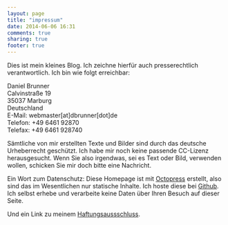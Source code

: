 ```yaml
---
layout: page
title: "impressum"
date: 2014-06-06 16:31
comments: true
sharing: true
footer: true
---
```


Dies ist mein kleines Blog. Ich zeichne hierfür auch presserechtlich verantwortlich.
Ich bin wie folgt erreichbar:

Daniel Brunner  
Calvinstraße 19  
35037 Marburg  
Deutschland  
E-Mail: webmaster[at]dbrunner[dot]de  
Telefon: +49 6461 92870  
Telefax: +49 6461 928740  

Sämtliche von mir erstellten Texte und Bilder sind durch das deutsche Urheberrecht
geschützt. Ich habe mir noch keine passende CC-Lizenz herausgesucht. Wenn Sie also
irgendwas, sei es Text oder Bild, verwenden wollen, schicken Sie mir doch bitte
eine Nachricht.

Ein Wort zum Datenschutz: Diese Homepage ist mit [Octopress](http://octopress.org) 
erstellt, also sind
das im Wesentlichen nur statische Inhalte. Ich hoste diese bei [Github](https://Github.com). 
Ich selbst erhebe und verarbeite keine Daten über Ihren Besuch auf dieser Seite.

Und ein Link zu meinem [Haftungsaussschluss](http://www.disclaimer.de/disclaimer.htm).


